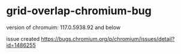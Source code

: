 # grid-overlap-chromium-bug
version of chromuim: 117.0.5938.92 and below

issue created https://bugs.chromium.org/p/chromium/issues/detail?id=1486255
